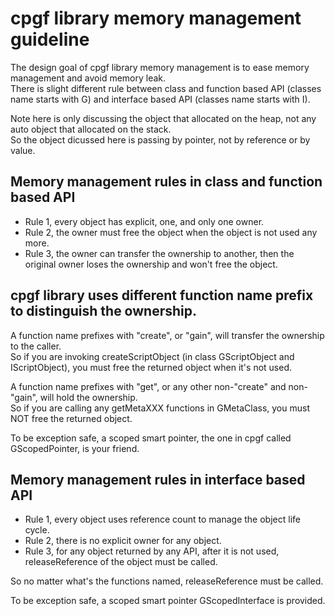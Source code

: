 

# cpgf library memory management guideline

The design goal of cpgf library memory management is to ease memory management and avoid memory leak.  
There is slight different rule between class and function based API (classes name starts with G) and interface based API (classes name starts with I).

Note here is only discussing the object that allocated on the heap, not any auto object that allocated on the stack.  
So the object dicussed here is passing by pointer, not by reference or by value.

## Memory management rules in class and function based API


  * Rule 1, every object has explicit, one, and only one owner.
  * Rule 2, the owner must free the object when the object is not used any more.
  * Rule 3, the owner can transfer the ownership to another, then the original owner loses the ownership and won't free the object.

## cpgf library uses different function name prefix to distinguish the ownership.

A function name prefixes with "create", or "gain", will transfer the ownership to the caller.  
So if you are invoking createScriptObject (in class GScriptObject and IScriptObject), you must free the returned object when it's not used.

A function name prefixes with "get", or any other non-"create" and non-"gain", will hold the ownership.  
So if you are calling any getMetaXXX functions in GMetaClass, you must NOT free the returned object.

To be exception safe, a scoped smart pointer, the one in cpgf called GScopedPointer, is your friend.

## Memory management rules in interface based API

  * Rule 1, every object uses reference count to manage the object life cycle.
  * Rule 2, there is no explicit owner for any object.
  * Rule 3, for any object returned by any API, after it is not used, releaseReference of the object must be called.

So no matter what's the functions named, releaseReference must be called.

To be exception safe, a scoped smart pointer GScopedInterface is provided.
